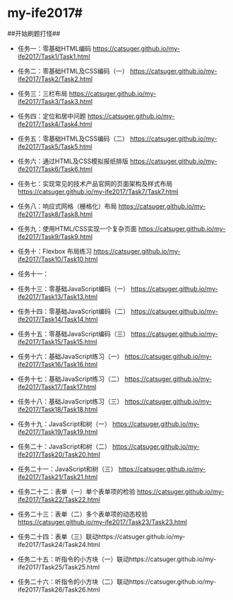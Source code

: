 ﻿# my-ife2017#
##开始刷题打怪##
* 任务一：零基础HTML编码    https://catsuger.github.io/my-ife2017/Task1/Task1.html
* 任务二：零基础HTML及CSS编码（一）  https://catsuger.github.io/my-ife2017/Task2/Task2.html
* 任务三：三栏布局  https://catsuger.github.io/my-ife2017/Task3/Task3.html
* 任务四：定位和居中问题  https://catsuger.github.io/my-ife2017/Task4/Task4.html
* 任务五：零基础HTML及CSS编码（二） https://catsuger.github.io/my-ife2017/Task5/Task5.html
* 任务六：通过HTML及CSS模拟报纸排版 https://catsuger.github.io/my-ife2017/Task6/Task6.html
* 任务七：实现常见的技术产品官网的页面架构及样式布局 https://catsuger.github.io/my-ife2017/Task7/Task7.html
* 任务八：响应式网格（栅格化）布局 https://catsuger.github.io/my-ife2017/Task8/Task8.html
* 任务九：使用HTML/CSS实现一个复杂页面 https://catsuger.github.io/my-ife2017/Task9/Task9.html
* 任务十：Flexbox 布局练习 https://catsuger.github.io/my-ife2017/Task10/Task10.html
* 任务十一：

* 任务十三：零基础JavaScript编码（一） https://catsuger.github.io/my-ife2017/Task13/Task13.html
* 任务十四：零基础JavaScript编码（二） https://catsuger.github.io/my-ife2017/Task14/Task14.html
* 任务十五：零基础JavaScript编码（三） https://catsuger.github.io/my-ife2017/Task15/Task15.html
* 任务十六：基础JavaScript练习（一） https://catsuger.github.io/my-ife2017/Task16/Task16.html
* 任务十七：基础JavaScript练习（二） https://catsuger.github.io/my-ife2017/Task17/Task17.html
* 任务十八：基础JavaScript练习（三） https://catsuger.github.io/my-ife2017/Task18/Task18.html
* 任务十九：JavaScript和树（一） https://catsuger.github.io/my-ife2017/Task19/Task19.html
* 任务二十：JavaScript和树（二） https://catsuger.github.io/my-ife2017/Task20/Task20.html
* 任务二十一：JavaScript和树（三） https://catsuger.github.io/my-ife2017/Task21/Task21.html
* 任务二十二：表单（一）单个表单项的检验 https://catsuger.github.io/my-ife2017/Task22/Task22.html
* 任务二十三：表单（二）多个表单项的动态校验 https://catsuger.github.io/my-ife2017/Task23/Task23.html
* 任务二十四：表单（三）联动https://catsuger.github.io/my-ife2017/Task24/Task24.html
* 任务二十五：听指令的小方块（一）联动https://catsuger.github.io/my-ife2017/Task25/Task25.html
* 任务二十六：听指令的小方块（二）联动https://catsuger.github.io/my-ife2017/Task26/Task26.html
